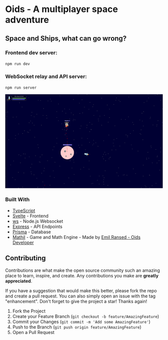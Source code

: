 # Oids - A multiplayer space adventure

## Space and Ships, what can go wrong?

### Frontend dev server:

<code>npm run dev</code>

### WebSocket relay and API server:

<code>npm run server</code>

<img src="./img/readmepic.png" alt="drawing" style="width: 100em;"/>

### Built With

* [TypeScript](https://www.typescriptlang.org/)
* [Svelte](https://svelte.dev/) - Frontend
* [ws](https://github.com/websockets/ws) - Node.js Websocket
* [Express](https://expressjs.com/) - API Endpoints
* [Prisma](https://www.prisma.io/) - Database
* [Mathil](https://www.npmjs.com/package/mathil) - Game and Math Engine - Made by [Emil Ransed - Oids Developer](https://github.com/eransed) 


<!-- CONTRIBUTING -->
## Contributing

Contributions are what make the open source community such an amazing place to learn, inspire, and create. Any contributions you make are **greatly appreciated**.

If you have a suggestion that would make this better, please fork the repo and create a pull request. You can also simply open an issue with the tag "enhancement".
Don't forget to give the project a star! Thanks again!

1. Fork the Project
2. Create your Feature Branch (`git checkout -b feature/AmazingFeature`)
3. Commit your Changes (`git commit -m 'Add some AmazingFeature'`)
4. Push to the Branch (`git push origin feature/AmazingFeature`)
5. Open a Pull Request